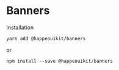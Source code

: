 # Banners



Installation

    yarn add @happeouikit/banners

or 

    npm install --save @happeouikit/banners
